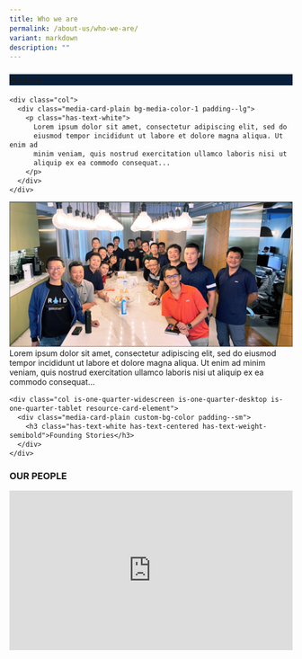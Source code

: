 ```yaml
---
title: Who we are
permalink: /about-us/who-we-are/
variant: markdown
description: ""
---
```

<style>
  .responsive-google-slides {
    position: relative;
    padding-bottom: 56.25%; /* 16:9 Ratio */
    height: 0;
    overflow: hidden;
  }
  .responsive-google-slides iframe {
    border: 0;
    position: absolute;
    top: 0;
    left: 0;
    width: 100% !important;
    height: 100% !important;
  }
	.custom-bg-color { 
	background-color: #081f3c; 
	}
</style>
<div class="container justify-content-center">
  <div class="row is-multiline">
    <div class="col is-one-quarter-widescreen is-one-quarter-desktop is-one-quarter-tablet resource-card-element">
      <div class="media-card-plain custom-bg-color padding--sm">
        <h3 class="has-text-white has-text-centered has-text-weight-semibold">History</h3>
      </div>
    </div>

    <div class="col">
      <div class="media-card-plain bg-media-color-1 padding--lg">
        <p class="has-text-white">
          Lorem ipsum dolor sit amet, consectetur adipiscing elit, sed do
          eiusmod tempor incididunt ut labore et dolore magna aliqua. Ut enim ad
          minim veniam, quis nostrud exercitation ullamco laboris nisi ut
          aliquip ex ea commodo consequat...
        </p>
      </div>
    </div>
  </div>

  <div class="row is-multiline">
    <div class="col">
      <div class="media-card-plain bg-media-color-1 padding--lg">
        <p class="has-text-white">
          <img alt="Placeholder Image" src="/images/Placeholder%20test%20images%20/1696951046237.jpeg">
          Lorem ipsum dolor sit amet, consectetur adipiscing elit, sed do
          eiusmod tempor incididunt ut labore et dolore magna aliqua. Ut enim ad
          minim veniam, quis nostrud exercitation ullamco laboris nisi ut
          aliquip ex ea commodo consequat...
        </p>
      </div>
    </div>

    <div class="col is-one-quarter-widescreen is-one-quarter-desktop is-one-quarter-tablet resource-card-element">
      <div class="media-card-plain custom-bg-color padding--sm">
        <h3 class="has-text-white has-text-centered has-text-weight-semibold">Founding Stories</h3>
      </div>
    </div>
  </div>
</div>


<div class="container margin--top--lg">
  <section class="bp-section is-paddingless" id="key-highlights">
    <div class="bp-container">
      <h3 class="has-text-weight-semibold has-text-white key-highlight-title is-uppercase has-text-centered">OUR PEOPLE</h3>
    </div>
  </section>
</div>
	
<div class="responsive-google-slides">
<iframe allowfullscreen="true" height="647" width="1100" frameborder="0" src="https://docs.google.com/presentation/d/e/2PACX-1vQw5qG_oAU9E4YtI1bBI0dhwynFCPhphrlPJVIUCCvDDN-zRexvOZdrOXfXVjM17Q2ApZd5_nfSbPcT/embed?start=false&amp;loop=false&amp;delayms=3000"></iframe>
</div>